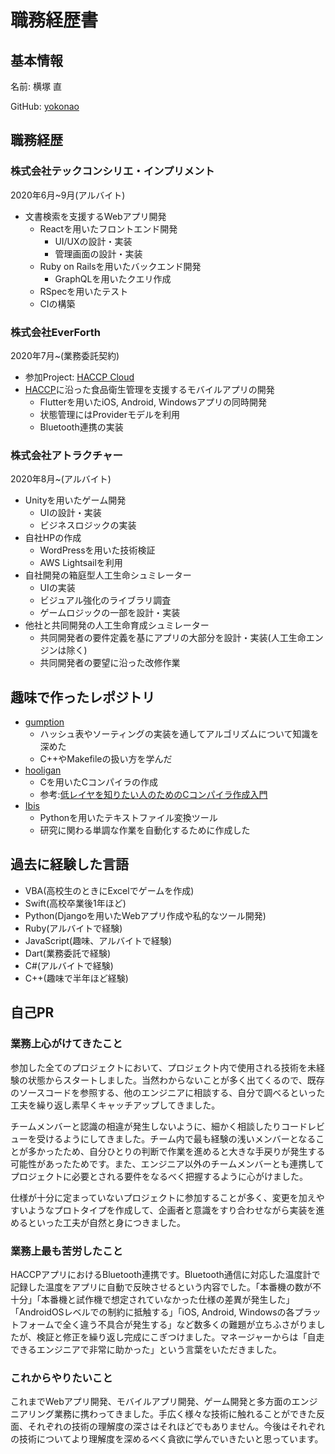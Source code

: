 # 職務経歴書

## 基本情報

名前: 横塚 直

GitHub: [yokonao](https://github.com/yokonao)

## 職務経歴

### 株式会社テックコンシリエ・インプリメント

2020年6月~9月(アルバイト)

- 文書検索を支援するWebアプリ開発
  - Reactを用いたフロントエンド開発
    - UI/UXの設計・実装
    - 管理画面の設計・実装
  - Ruby on Railsを用いたバックエンド開発
    - GraphQLを用いたクエリ作成
  - RSpecを用いたテスト
  - CIの構築

### 株式会社EverForth

2020年7月~(業務委託契約)

- 参加Project: [HACCP Cloud](https://play.google.com/store/apps/details?id=jp.co.sato.haccpcloud)
- [HACCP](https://www.mhlw.go.jp/stf/seisakunitsuite/bunya/kenkou_iryou/shokuhin/haccp/index.html)に沿った食品衛生管理を支援するモバイルアプリの開発
  - Flutterを用いたiOS, Android, Windowsアプリの同時開発
  - 状態管理にはProviderモデルを利用
  - Bluetooth連携の実装

### 株式会社アトラクチャー

2020年8月~(アルバイト)

- Unityを用いたゲーム開発
  - UIの設計・実装
  - ビジネスロジックの実装
- 自社HPの作成
  - WordPressを用いた技術検証
  - AWS Lightsailを利用
- 自社開発の箱庭型人工生命シュミレーター
  - UIの実装
  - ビジュアル強化のライブラリ調査
  - ゲームロジックの一部を設計・実装
- 他社と共同開発の人工生命育成シュミレーター
  - 共同開発者の要件定義を基にアプリの大部分を設計・実装(人工生命エンジンは除く)
  - 共同開発者の要望に沿った改修作業

## 趣味で作ったレポジトリ


- [gumption](https://github.com/yokonao/gumption)
  - ハッシュ表やソーティングの実装を通してアルゴリズムについて知識を深めた
  - C++やMakefileの扱い方を学んだ
- [hooligan](https://github.com/tychy/hooligan)
  - Cを用いたCコンパイラの作成
  - 参考:[低レイヤを知りたい人のためのCコンパイラ作成入門](https://www.sigbus.info/compilerbook)
- [Ibis](https://github.com/yokonao/Ibis)
  - Pythonを用いたテキストファイル変換ツール
  - 研究に関わる単調な作業を自動化するために作成した

## 過去に経験した言語

- VBA(高校生のときにExcelでゲームを作成)
- Swift(高校卒業後1年ほど)
- Python(Djangoを用いたWebアプリ作成や私的なツール開発)
- Ruby(アルバイトで経験)
- JavaScript(趣味、アルバイトで経験)
- Dart(業務委託で経験)
- C#(アルバイトで経験)
- C++(趣味で半年ほど経験)

## 自己PR
### 業務上心がけてきたこと
参加した全てのプロジェクトにおいて、プロジェクト内で使用される技術を未経験の状態からスタートしました。当然わからないことが多く出てくるので、既存のソースコードを参照する、他のエンジニアに相談する、自分で調べるといった工夫を繰り返し素早くキャッチアップしてきました。

チームメンバーと認識の相違が発生しないように、細かく相談したりコードレビューを受けるようにしてきました。チーム内で最も経験の浅いメンバーとなることが多かったため、自分ひとりの判断で作業を進めると大きな手戻りが発生する可能性があったためです。また、エンジニア以外のチームメンバーとも連携してプロジェクトに必要とされる要件をなるべく把握するように心がけました。

仕様が十分に定まっていないプロジェクトに参加することが多く、変更を加えやすいようなプロトタイプを作成して、企画者と意識をすり合わせながら実装を進めるといった工夫が自然と身につきました。

### 業務上最も苦労したこと
HACCPアプリにおけるBluetooth連携です。Bluetooth通信に対応した温度計で記録した温度をアプリに自動で反映させるという内容でした。「本番機の数が不十分」「本番機と試作機で想定されていなかった仕様の差異が発生した」「AndroidOSレベルでの制約に抵触する」「iOS, Android, Windowsの各プラットフォームで全く違う不具合が発生する」など数多くの難題が立ちふさがりましたが、検証と修正を繰り返し完成にこぎつけました。マネージャーからは「自走できるエンジニアで非常に助かった」という言葉をいただきました。

### これからやりたいこと
これまでWebアプリ開発、モバイルアプリ開発、ゲーム開発と多方面のエンジニアリング業務に携わってきました。手広く様々な技術に触れることができた反面、それぞれの技術の理解度の深さはそれほどでもありません。今後はそれぞれの技術についてより理解度を深めるべく貪欲に学んでいきたいと思っています。
